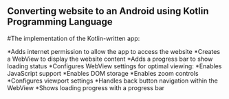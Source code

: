 ## Converting website to an Android using Kotlin Programming Language

#The implementation of the Kotlin-written app: 

*Adds internet permission to allow the app to access the website
*Creates a WebView to display the website content
*Adds a progress bar to show loading status
*Configures WebView settings for optimal viewing:
*Enables JavaScript support
*Enables DOM storage
*Enables zoom controls
*Configures viewport settings
*Handles back button navigation within the WebView
*Shows loading progress with a progress bar
